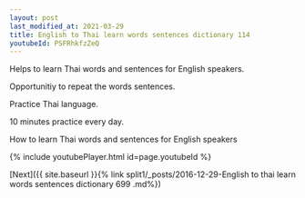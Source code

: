 ```yaml
---
layout: post
last_modified_at: 2021-03-29
title: English to Thai learn words sentences dictionary 114 
youtubeId: PSFRhkfzZeQ
---
```

 
 
Helps to learn Thai words and sentences for English speakers.

Opportunitiy to repeat the words sentences. 

Practice Thai language. 
 
10 minutes practice every day. 
 
How to learn Thai words and sentences for English speakers 
 
{% include youtubePlayer.html id=page.youtubeId %}
 
 
[Next]({{ site.baseurl }}{% link  split1/_posts/2016-12-29-English to thai learn words sentences dictionary 699 .md%})
 
